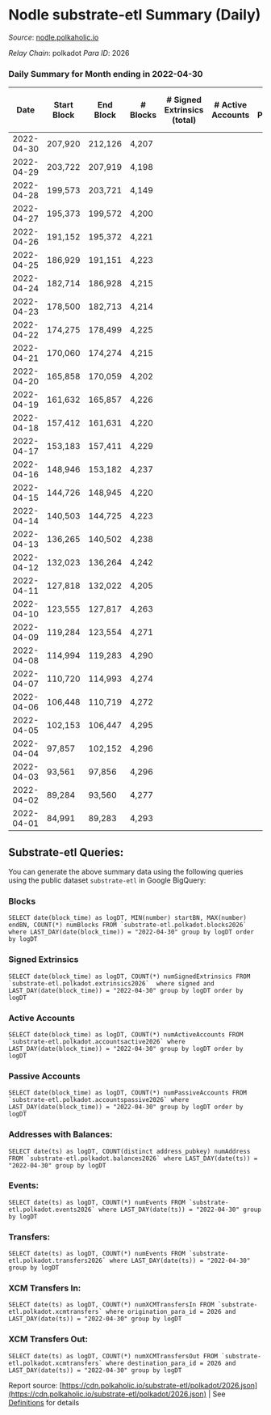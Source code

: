 # Nodle substrate-etl Summary (Daily)

_Source_: [nodle.polkaholic.io](https://nodle.polkaholic.io)

*Relay Chain*: polkadot
*Para ID*: 2026



### Daily Summary for Month ending in 2022-04-30


| Date | Start Block | End Block | # Blocks | # Signed Extrinsics (total) | # Active Accounts | # Passive | # New | # Addresses with Balances | # Events | # Transfers | # XCM Transfers In | # XCM Transfers Out | Issues | 
| ---- | ----------- | --------- | -------- | --------------------------- | ----------------- | --------- | ----- | ------------------------- | -------- | ----------- | ------------------ | ------------------- | ------ |
| 2022-04-30 | 207,920 | 212,126 | 4,207 |  |  |  |  | 9 | 8,416 |   |   |   |  |
| 2022-04-29 | 203,722 | 207,919 | 4,198 |  |  |  |  |  | 8,398 |   |   |   |  |
| 2022-04-28 | 199,573 | 203,721 | 4,149 |  |  |  |  |  | 8,301 |   |   |   |  |
| 2022-04-27 | 195,373 | 199,572 | 4,200 |  |  |  |  |  | 8,402 |   |   |   |  |
| 2022-04-26 | 191,152 | 195,372 | 4,221 |  |  |  |  |  | 8,444 |   |   |   |  |
| 2022-04-25 | 186,929 | 191,151 | 4,223 |  |  |  |  |  | 8,449 |   |   |   |  |
| 2022-04-24 | 182,714 | 186,928 | 4,215 |  |  |  |  |  | 8,432 |   |   |   |  |
| 2022-04-23 | 178,500 | 182,713 | 4,214 |  |  |  |  |  | 8,430 |   |   |   |  |
| 2022-04-22 | 174,275 | 178,499 | 4,225 |  |  |  |  |  | 8,453 |   |   |   |  |
| 2022-04-21 | 170,060 | 174,274 | 4,215 |  |  |  |  |  | 8,432 |   |   |   |  |
| 2022-04-20 | 165,858 | 170,059 | 4,202 |  |  |  |  |  | 8,406 |   |   |   |  |
| 2022-04-19 | 161,632 | 165,857 | 4,226 |  |  |  |  |  | 8,455 |   |   |   |  |
| 2022-04-18 | 157,412 | 161,631 | 4,220 |  |  |  |  |  | 8,442 |   |   |   |  |
| 2022-04-17 | 153,183 | 157,411 | 4,229 |  |  |  |  |  | 8,460 |   |   |   |  |
| 2022-04-16 | 148,946 | 153,182 | 4,237 |  |  |  |  |  | 8,477 |   |   |   |  |
| 2022-04-15 | 144,726 | 148,945 | 4,220 |  |  |  |  |  | 8,442 |   |   |   |  |
| 2022-04-14 | 140,503 | 144,725 | 4,223 |  |  |  |  |  | 8,448 |   |   |   |  |
| 2022-04-13 | 136,265 | 140,502 | 4,238 |  |  |  |  |  | 8,479 |   |   |   |  |
| 2022-04-12 | 132,023 | 136,264 | 4,242 |  |  |  |  |  | 8,486 |   |   |   |  |
| 2022-04-11 | 127,818 | 132,022 | 4,205 |  |  |  |  |  | 8,412 |   |   |   |  |
| 2022-04-10 | 123,555 | 127,817 | 4,263 |  |  |  |  |  | 8,529 |   |   |   |  |
| 2022-04-09 | 119,284 | 123,554 | 4,271 |  |  |  |  |  | 8,544 |   |   |   |  |
| 2022-04-08 | 114,994 | 119,283 | 4,290 |  |  |  |  |  | 8,583 |   |   |   |  |
| 2022-04-07 | 110,720 | 114,993 | 4,274 |  |  |  |  |  | 8,550 |   |   |   |  |
| 2022-04-06 | 106,448 | 110,719 | 4,272 |  |  |  |  |  | 8,546 |   |   |   |  |
| 2022-04-05 | 102,153 | 106,447 | 4,295 |  |  |  |  |  | 8,593 |   |   |   |  |
| 2022-04-04 | 97,857 | 102,152 | 4,296 |  |  |  |  |  | 8,594 |   |   |   |  |
| 2022-04-03 | 93,561 | 97,856 | 4,296 |  |  |  |  |  | 8,595 |   |   |   |  |
| 2022-04-02 | 89,284 | 93,560 | 4,277 |  |  |  |  |  | 8,556 |   |   |   |  |
| 2022-04-01 | 84,991 | 89,283 | 4,293 |  |  |  |  |  | 8,588 |   |   |   |  |

## Substrate-etl Queries:
You can generate the above summary data using the following queries using the public dataset `substrate-etl` in Google BigQuery:


### Blocks
```
SELECT date(block_time) as logDT, MIN(number) startBN, MAX(number) endBN, COUNT(*) numBlocks FROM `substrate-etl.polkadot.blocks2026`  where LAST_DAY(date(block_time)) = "2022-04-30" group by logDT order by logDT
```


### Signed Extrinsics
```
SELECT date(block_time) as logDT, COUNT(*) numSignedExtrinsics FROM `substrate-etl.polkadot.extrinsics2026`  where signed and LAST_DAY(date(block_time)) = "2022-04-30" group by logDT order by logDT
```


### Active Accounts
```
SELECT date(block_time) as logDT, COUNT(*) numActiveAccounts FROM `substrate-etl.polkadot.accountsactive2026` where LAST_DAY(date(block_time)) = "2022-04-30" group by logDT order by logDT
```


### Passive Accounts
```
SELECT date(block_time) as logDT, COUNT(*) numPassiveAccounts FROM `substrate-etl.polkadot.accountspassive2026` where LAST_DAY(date(block_time)) = "2022-04-30" group by logDT order by logDT
```


### Addresses with Balances:
```
SELECT date(ts) as logDT, COUNT(distinct address_pubkey) numAddress FROM `substrate-etl.polkadot.balances2026` where LAST_DAY(date(ts)) = "2022-04-30" group by logDT
```


### Events:
```
SELECT date(ts) as logDT, COUNT(*) numEvents FROM `substrate-etl.polkadot.events2026` where LAST_DAY(date(ts)) = "2022-04-30" group by logDT
```


### Transfers:
```
SELECT date(ts) as logDT, COUNT(*) numEvents FROM `substrate-etl.polkadot.transfers2026` where LAST_DAY(date(ts)) = "2022-04-30" group by logDT
```


### XCM Transfers In:
```
SELECT date(ts) as logDT, COUNT(*) numXCMTransfersIn FROM `substrate-etl.polkadot.xcmtransfers` where origination_para_id = 2026 and LAST_DAY(date(ts)) = "2022-04-30" group by logDT
```


### XCM Transfers Out:
```
SELECT date(ts) as logDT, COUNT(*) numXCMTransfersOut FROM `substrate-etl.polkadot.xcmtransfers` where destination_para_id = 2026 and LAST_DAY(date(ts)) = "2022-04-30" group by logDT
```



Report source: [https://cdn.polkaholic.io/substrate-etl/polkadot/2026.json](https://cdn.polkaholic.io/substrate-etl/polkadot/2026.json) | See [Definitions](/DEFINITIONS.md) for details
